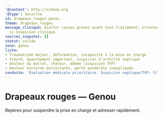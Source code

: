 ```yaml
---
'@context': http://schema.org
'@type': Securite
id: drapeaux_rouges_genou
theme: drapeaux_rouges
message_clinique: Écarter causes graves avant tout traitement; orienter rapidement
  si suspicion clinique.
sources_snapshot: []
statut: valide
zone: genou
liste:
- Traumatisme majeur, déformation, incapacité à la mise en charge
- Fièvre, épanchement important, suspicion d'arthrite septique
- Douleur du mollet, chaleur, œdème (suspicion TVP)
- Douleur nocturne persistante, perte pondérale inexpliquée
conduite: 'Évaluation médicale prioritaire. Suspicion septique/TVP: filière d''urgence.'
---
```

# Drapeaux rouges — Genou

Repères pour suspendre la prise en charge et adresser rapidement.


